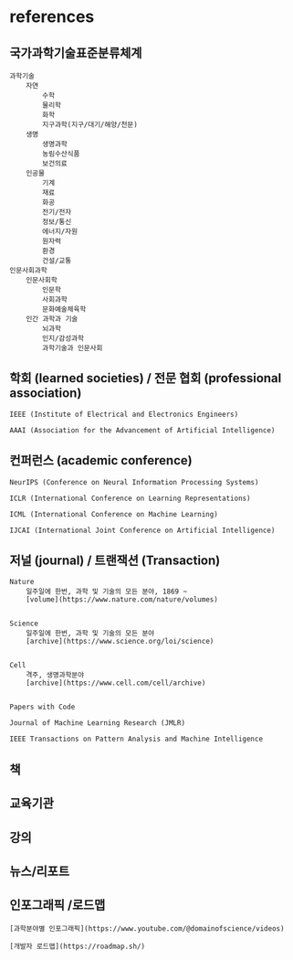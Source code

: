 # references

## 국가과학기술표준분류체계

    과학기술
        자연
            수학
            물리학
            화학
            지구과학(지구/대기/해양/천문)
        생명
            생명과학
            농림수산식품
            보건의료
        인공물
            기계
            재료
            화공
            전기/전자
            정보/통신
            에너지/자원
            원자력
            환경
            건설/교통
    인문사회과학
        인문사회학
            인문학
            사회과학
            문화예술체육학
        인간 과학과 기술
            뇌과학
            인지/감성과학
            과학기술과 인문사회

## 학회 (learned societies) / 전문 협회 (professional association)

    IEEE (Institute of Electrical and Electronics Engineers)

    AAAI (Association for the Advancement of Artificial Intelligence)

## 컨퍼런스 (academic conference)

    NeurIPS (Conference on Neural Information Processing Systems)

    ICLR (International Conference on Learning Representations)

    ICML (International Conference on Machine Learning)

    IJCAI (International Joint Conference on Artificial Intelligence)

## 저널 (journal) / 트랜잭션 (Transaction)

    Nature 
        일주일에 한번, 과학 및 기술의 모든 분야, 1869 ~
        [volume](https://www.nature.com/nature/volumes)
        
    
    Science
        일주일에 한번, 과학 및 기술의 모든 분야
        [archive](https://www.science.org/loi/science)
        
        
    Cell
        격주, 생명과학분야
        [archive](https://www.cell.com/cell/archive)


    Papers with Code

    Journal of Machine Learning Research (JMLR)

    IEEE Transactions on Pattern Analysis and Machine Intelligence

## 책

## 교육기관

## 강의

## 뉴스/리포트

## 인포그래픽 /로드맵

    [과학분야별 인포그래픽](https://www.youtube.com/@domainofscience/videos)

    [개발자 로드맵](https://roadmap.sh/)
    